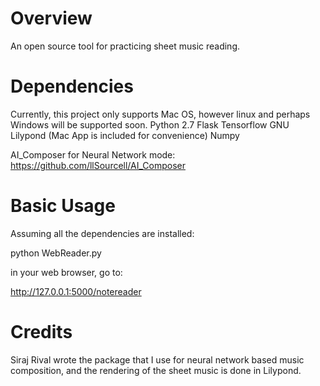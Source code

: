# 
Overview
============
An open source tool for practicing sheet music reading.

Dependencies
============
Currently, this project only supports Mac OS, however linux and perhaps Windows will be supported soon.
Python 2.7
Flask
Tensorflow
GNU Lilypond (Mac App is included for convenience)
Numpy

AI_Composer for Neural Network mode: https://github.com/llSourcell/AI_Composer

Basic Usage
===========

Assuming all the dependencies are installed:

python WebReader.py 

in your web browser, go to:

http://127.0.0.1:5000/notereader

Credits
===========

Siraj Rival wrote the package that I use for neural network based music composition, and the rendering of the sheet music is done in Lilypond.